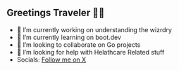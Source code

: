 ## Greetings Traveler 🧙‍♂️ 


- 🔭 I’m currently working on understanding the wizrdry
- 🌱 I’m currently learning on boot.dev
- 👯 I’m looking to collaborate on Go projects 
- 🤔 I’m looking for help with Helathcare Related stuff 
- Socials:
[Follow me on X](https://x.com/m0tarkus)
